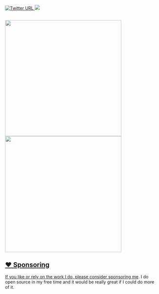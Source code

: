 

  <a href="https://twitter.com/D1rkMtr"><img alt="Twitter URL" src="https://img.shields.io/twitter/url?color=A4C2B1&label=D1rkMtr&logo=Twitter&logoColor=A4C2B1&style=for-the-badge&url=https://twitter.com/D1rkMtr">
  <a href="https://github.com/TheD1rkMtr"><img src="https://img.shields.io/github/followers/TheD1rkMtr?color=A4C2B1&logoColor=A4C2B1&logo=github&style=for-the-badge">
<br /><br />


<img src="https://github-readme-stats.vercel.app/api?username=TheD1rkMtr&show_icons=true&theme=dark" width="380">
<img src="https://github-readme-stats.vercel.app/api/top-langs/?username=TheD1rkMtr&layout=compact&theme=dark" width="380">


## ❤️ Sponsoring

If you like or rely on the work I do, please consider [sponsoring me](https://github.com/sponsors/TheD1rkMtr). I do open source in my free time and it would be really great if I could do more of it.

